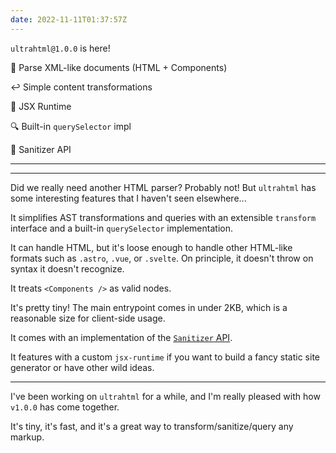 ```yaml
---
date: 2022-11-11T01:37:57Z
---
```


`ultrahtml@1.0.0` is here!

🥳 Parse XML-like documents (HTML + Components)

↩️ Simple content transformations

💎 JSX Runtime

🔍 Built-in `querySelector` impl

🧽 Sanitizer API

---

<Card href="https://github.com/natemoo-re/ultrahtml"/>

---

Did we really need another HTML parser? Probably not! But `ultrahtml` has some interesting features that I haven't seen elsewhere...

It simplifies AST transformations and queries with an extensible `transform` interface and a built-in `querySelector` implementation.

It can handle HTML, but it's loose enough to handle other HTML-like formats such as `.astro`, `.vue`, or `.svelte`. On principle, it doesn't throw on syntax it doesn't recognize.

It treats `<Components />` as valid nodes.

It's pretty tiny! The main entrypoint comes in under 2KB, which is a reasonable size for client-side usage.

It comes with an implementation of the [`Sanitizer` API](https://developer.mozilla.org/en-US/docs/Web/API/HTML_Sanitizer_API).

It features with a custom `jsx-runtime` if you want to build a fancy static site generator or have other wild ideas.

---

I've been working on `ultrahtml` for a while, and I'm really pleased with how `v1.0.0` has come together.

It's tiny, it's fast, and it's a great way to transform/sanitize/query any markup.
